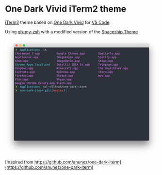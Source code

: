 # One Dark Vivid iTerm2 theme

[iTerm2](http://www.iterm2.com/) theme based on [One Dark Vivid](https://github.com/Binaryify/OneDark-Pro) for [VS Code](https://code.visualstudio.com/).

Using [oh-my-zsh](https://github.com/robbyrussell/oh-my-zsh) with a modified version of the [Spaceship Theme](https://github.com/denysdovhan/spaceship-prompt)

![Screenshot](https://github.com/ipaintcode/one-dark-vivid/blob/master/screenshot/iTerm2.png)

[Inspired from https://github.com/anunez/one-dark-iterm](https://github.com/anunez/one-dark-iterm)
